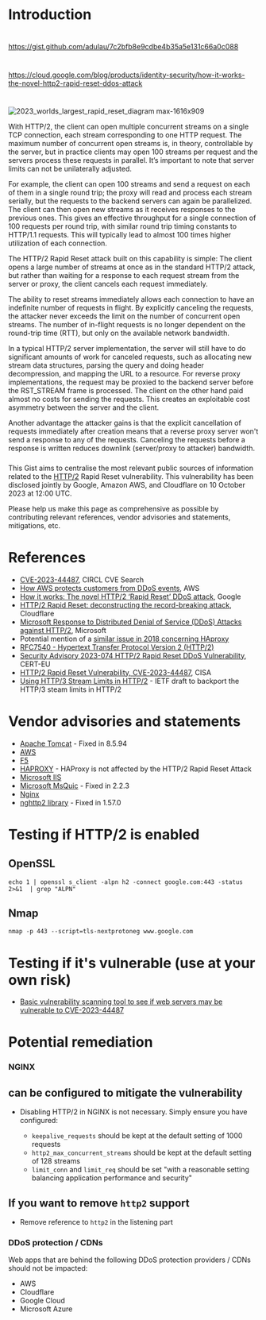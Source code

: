 # Introduction

##
#
https://gist.github.com/adulau/7c2bfb8e9cdbe4b35a5e131c66a0c088
#
https://cloud.google.com/blog/products/identity-security/how-it-works-the-novel-http2-rapid-reset-ddos-attack
#
##

![2023_worlds_largest_rapid_reset_diagram max-1616x909](https://github.com/babywyrm/sysadmin/assets/55672787/b6b503d7-8b27-4caf-9237-f07e632132a3)


With HTTP/2, the client can open multiple concurrent streams on a single TCP connection, each stream corresponding to one HTTP request. The maximum number of concurrent open streams is, in theory, controllable by the server, but in practice clients may open 100 streams per request and the servers process these requests in parallel. It’s important to note that server limits can not be unilaterally adjusted.

For example, the client can open 100 streams and send a request on each of them in a single round trip; the proxy will read and process each stream serially, but the requests to the backend servers can again be parallelized. The client can then open new streams as it receives responses to the previous ones. This gives an effective throughput for a single connection of 100 requests per round trip, with similar round trip timing constants to HTTP/1.1 requests. This will typically lead to almost 100 times higher utilization of each connection.

The HTTP/2 Rapid Reset attack built on this capability is simple: The client opens a large number of streams at once as in the standard HTTP/2 attack, but rather than waiting for a response to each request stream from the server or proxy, the client cancels each request immediately.

The ability to reset streams immediately allows each connection to have an indefinite number of requests in flight. By explicitly canceling the requests, the attacker never exceeds the limit on the number of concurrent open streams. The number of in-flight requests is no longer dependent on the round-trip time (RTT), but only on the available network bandwidth.

In a typical HTTP/2 server implementation, the server will still have to do significant amounts of work for canceled requests, such as allocating new stream data structures, parsing the query and doing header decompression, and mapping the URL to a resource. For reverse proxy implementations, the request may be proxied to the backend server before the RST_STREAM frame is processed. The client on the other hand paid almost no costs for sending the requests. This creates an exploitable cost asymmetry between the server and the client.

Another advantage the attacker gains is that the explicit cancellation of requests immediately after creation means that a reverse proxy server won't send a response to any of the requests. Canceling the requests before a response is written reduces downlink (server/proxy to attacker) bandwidth.


###
###
###


This Gist aims to centralise the most relevant public sources of information related to the [HTTP/2](https://datatracker.ietf.org/doc/html/rfc7540) Rapid Reset vulnerability. This vulnerability has been disclosed jointly by Google, Amazon AWS, and Cloudflare on 10 October 2023 at 12:00 UTC.

Please help us make this page as comprehensive as possible by contributing relevant references, vendor advisories and statements, mitigations, etc.

# References

- [CVE-2023-44487](https://cvepremium.circl.lu/cve/CVE-2023-44487), CIRCL CVE Search
- [How AWS protects customers from DDoS events](https://aws.amazon.com/blogs/security/how-aws-protects-customers-from-ddos-events/), AWS
- [How it works: The novel HTTP/2 ‘Rapid Reset’ DDoS attack](https://cloud.google.com/blog/products/identity-security/how-it-works-the-novel-http2-rapid-reset-ddos-attack), Google
- [HTTP/2 Rapid Reset: deconstructing the record-breaking attack](https://blog.cloudflare.com/technical-breakdown-http2-rapid-reset-ddos-attack/), Cloudflare
- [Microsoft Response to Distributed Denial of Service (DDoS) Attacks against HTTP/2](https://msrc.microsoft.com/blog/2023/10/microsoft-response-to-distributed-denial-of-service-ddos-attacks-against-http/2/), Microsoft 
- Potential mention of a [similar issue in 2018 concerning HAproxy](https://www.mail-archive.com/haproxy@formilux.org/msg44134.html)
- [RFC7540 - Hypertext Transfer Protocol Version 2 (HTTP/2)](https://datatracker.ietf.org/doc/html/rfc7540)
- [Security Advisory 2023-074 HTTP/2 Rapid Reset DDoS Vulnerability](https://www.cert.europa.eu/static/SecurityAdvisories/2023/CERT-EU-SA2023-074.pdf), CERT-EU
- [HTTP/2 Rapid Reset Vulnerability, CVE-2023-44487](https://www.cisa.gov/news-events/alerts/2023/10/10/http2-rapid-reset-vulnerability-cve-2023-44487), CISA
- [Using HTTP/3 Stream Limits in HTTP/2](https://martinthomson.github.io/h2-stream-limits/draft-thomson-httpbis-h2-stream-limits.html) - IETF draft to backport the HTTP/3 steam limits in HTTP/2

# Vendor advisories and statements

- [Apache Tomcat](https://github.com/apache/tomcat/commit/9cdfe25bad707f34b3e5da2994f3f1952a163c3e) - Fixed in 8.5.94
- [AWS](https://aws.amazon.com/security/security-bulletins/AWS-2023-011/)
- [F5](https://www.f5.com/company/blog/http-2-rapid-reset-attack-impacting-f5-nginx-products)
- [HAPROXY](https://www.haproxy.com/blog/haproxy-is-not-affected-by-the-http-2-rapid-reset-attack-cve-2023-44487) - HAProxy is not affected by the HTTP/2 Rapid Reset Attack
- [Microsoft IIS](https://msrc.microsoft.com/update-guide/vulnerability/CVE-2023-44487)
- [Microsoft MsQuic](https://github.com/microsoft/msquic/releases/tag/v2.2.3) - Fixed in 2.2.3
- [Nginx](https://www.nginx.com/blog/http-2-rapid-reset-attack-impacting-f5-nginx-products/)
- [nghttp2 library](https://github.com/nghttp2/nghttp2/security/advisories/GHSA-vx74-f528-fxqg) - Fixed in 1.57.0

# Testing if HTTP/2 is enabled

## OpenSSL

~~~shell
echo 1 | openssl s_client -alpn h2 -connect google.com:443 -status 2>&1  | grep "ALPN"
~~~

## Nmap

~~~shell
nmap -p 443 --script=tls-nextprotoneg www.google.com
~~~

# Testing if it's vulnerable (use at your own risk)

- [Basic vulnerability scanning tool to see if web servers may be vulnerable to CVE-2023-44487](https://github.com/bcdannyboy/CVE-2023-44487)

# Potential remediation

### NGINX 

## can be configured to mitigate the vulnerability

- Disabling HTTP/2 in NGINX is not necessary. Simply ensure you have configured:

  -  `keepalive_requests` should be kept at the default setting of 1000 requests
  -  `http2_max_concurrent_streams` should be kept at the default setting of 128 streams
  -  `limit_conn` and `limit_req` should be set "with a reasonable setting balancing application performance and security"

## If you want to remove `http2` support

- Remove reference to `http2` in the listening part

### DDoS protection / CDNs

Web apps that are behind the following DDoS protection providers / CDNs should not be impacted:

- AWS
- Cloudflare
- Google Cloud
- Microsoft Azure
